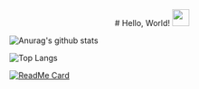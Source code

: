 <center># Hello, World! <img src="https://raw.githubusercontent.com/MartinHeinz/MartinHeinz/master/wave.gif" width="30px"></center>

![Anurag's github stats](https://github-readme-stats.vercel.app/api?username=Nathan985&show_icons=true&theme=radical)

![Top Langs](https://github-readme-stats.vercel.app/api/top-langs/?username=Nathan985&theme=tokyonight)

[![ReadMe Card](https://github-readme-stats.vercel.app/api/pin/?username=Nathan985&repo=AppChat)](https://github.com/anuraghazra/github-readme-stats)
